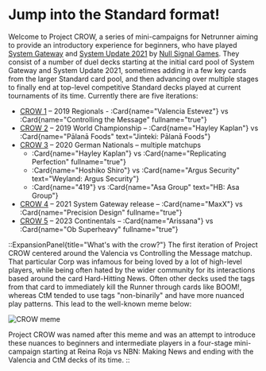 # Jump into the Standard format!
Welcome to Project CROW, a series of mini-campaigns for Netrunner aiming to provide an introductory experience for beginners, who have played [System Gateway](https://nullsignal.games/products/system-gateway/) and [System Update 2021](https://nullsignal.games/products/system-update-2021/) by [Null Signal Games](https://nullsignal.games/).
They consist of a number of duel decks starting at the initial card pool of System Gateway and System Update 2021, sometimes adding in a few key cards from the larger Standard card pool, and then advancing over multiple stages to finally end at top-level competitive Standard decks played at current tournaments of its time.
Currently there are five iterations:
 * [CROW 1](/decks/crow-1) &ndash; 2019 Regionals - :Card{name="Valencia Estevez"} vs :Card{name="Controlling the Message" fullname="true"}
 * [CROW 2](/decks/crow-2) &ndash; 2019 World Championship &ndash; :Card{name="Hayley Kaplan"} vs :Card{name="Pālanā Foods" text="Jinteki: Pālanā Foods"}
 * [CROW 3](/decks/crow-3) &ndash; 2020 German Nationals &ndash; multiple matchups
   * :Card{name="Hayley Kaplan"} vs :Card{name="Replicating Perfection" fullname="true"}
   * :Card{name="Hoshiko Shiro"} vs :Card{name="Argus Security" text="Weyland: Argus Security"}
   * :Card{name="419"} vs :Card{name="Asa Group" text="HB: Asa Group"}
 * [CROW 4](/decks/crow-4) &ndash; 2021 System Gateway release &ndash; :Card{name="MaxX"} vs :Card{name="Precision Design" fullname="true"}
 * [CROW 5](/decks/crow-5) &ndash; 2023 Continentals &ndash; :Card{name="Arissana"} vs :Card{name="Ob Superheavy" fullname="true"}

::ExpansionPanel{title="What's with the crow?"}
The first iteration of Project CROW centered around the Valencia vs Controlling the Message matchup.
That particular Corp was infamous for being loved by a lot of high-level players, while being often hated by the wider community for its interactions based around the card Hard-Hitting News.
Often other decks used the tags from that card to immediately kill the Runner through cards like BOOM!, whereas CtM tended to use tags "non-binarily" and have more nuanced play patterns.
This lead to the well-known meme below:

![CROW meme](/meme.png)

Project CROW was named after this meme and was an attempt to introduce these nuances to beginners and intermediate players in a four-stage mini-campaign starting at Reina Roja vs NBN: Making News and ending with the Valencia and CtM decks of its time.
::